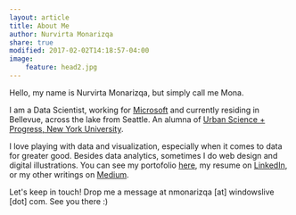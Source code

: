 ```yaml
---
layout: article
title: About Me
author: Nurvirta Monarizqa
share: true
modified: 2017-02-02T14:18:57-04:00
image:
    feature: head2.jpg
---
```


Hello, my name is Nurvirta Monarizqa, but simply call me Mona. 

I am a Data Scientist, working for [Microsoft](https://twitter.com/MSDefenderATP) and currently residing in Bellevue, across the lake from Seattle. An alumna of [Urban Science + Progress, New York University](https://twitter.com/NYU_CUSP).

I love playing with data and visualization, especially when it comes to data for greater good. Besides data analytics, sometimes I do web design and digital illustrations. You can see my portofolio [here](https://nmonarizqa.github.io/portofolio/), my resume on [LinkedIn](https://www.linkedin.com/in/nmonarizqa), or my other writings on [Medium](https://medium.com/@nmonarizqa).

Let's keep in touch! Drop me a message at nmonarizqa [at] windowslive [dot] com. See you there :)


